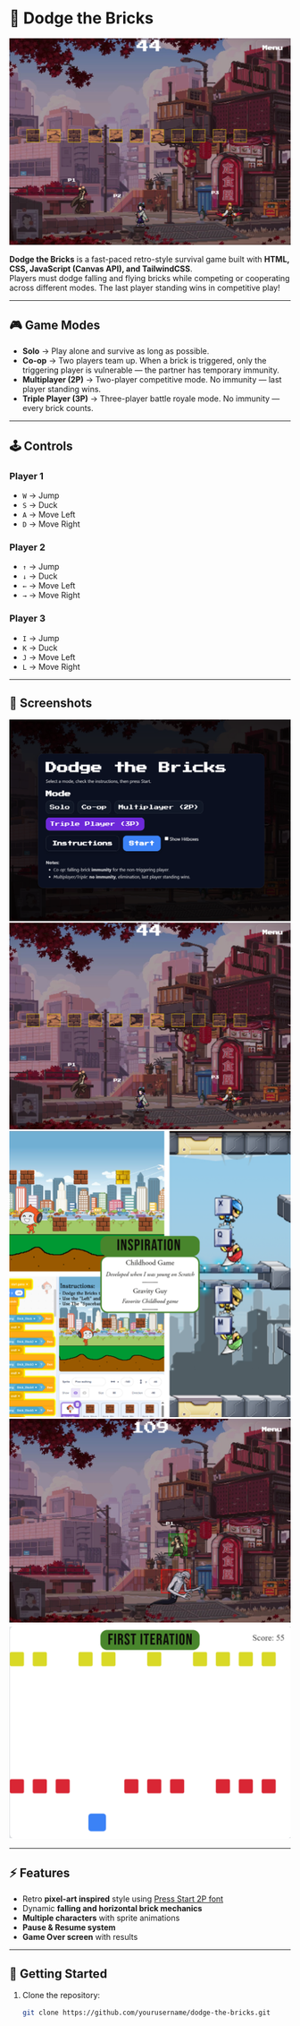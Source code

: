 # 🧱 Dodge the Bricks

![Game Preview](media/dodgebricks2.png)

**Dodge the Bricks** is a fast-paced retro-style survival game built with **HTML, CSS, JavaScript (Canvas API), and TailwindCSS**.  
Players must dodge falling and flying bricks while competing or cooperating across different modes. The last player standing wins in competitive play!

---

## 🎮 Game Modes

- **Solo** → Play alone and survive as long as possible.  
- **Co-op** → Two players team up. When a brick is triggered, only the triggering player is vulnerable — the partner has temporary immunity.  
- **Multiplayer (2P)** → Two-player competitive mode. No immunity — last player standing wins.  
- **Triple Player (3P)** → Three-player battle royale mode. No immunity — every brick counts.

---

## 🕹️ Controls

### Player 1  
- `W` → Jump  
- `S` → Duck  
- `A` → Move Left  
- `D` → Move Right  

### Player 2  
- `↑` → Jump  
- `↓` → Duck  
- `←` → Move Left  
- `→` → Move Right  

### Player 3  
- `I` → Jump  
- `K` → Duck  
- `J` → Move Left  
- `L` → Move Right  

---

## 📸 Screenshots

![Screenshot 1](media/dodgebricks1.png)  
![Screenshot 2](media/dodgebricks2.png)  
![Screenshot 3](media/dodgebricks3.png)  
![Screenshot 4](media/dodgebricks4.png)  
![Screenshot 5](media/dodgebricks5.png)  

---

## ⚡ Features

- Retro **pixel-art inspired** style using [Press Start 2P font](https://fonts.google.com/specimen/Press+Start+2P)  
- Dynamic **falling and horizontal brick mechanics**  
- **Multiple characters** with sprite animations  
- **Pause & Resume system**  
- **Game Over screen** with results  

---

## 🚀 Getting Started

1. Clone the repository:
   ```bash
   git clone https://github.com/yourusername/dodge-the-bricks.git
